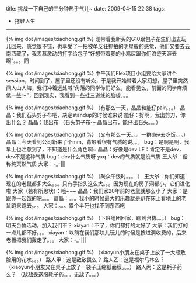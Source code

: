 title: 挑战一下自己的三分钟热乎气儿~
date: 2009-04-15 22:38
tags: 
- 拖鞋人生
---

{% img dot /images/xiaohong.gif %} 刚带着我新买的G10跟包子花生们出去玩儿回来，感觉很不错，也享受了一把被单反狂抓拍的明星般的感觉，他们又要去云南西藏了，我羡慕激动的打字给包子“好想带着我的小鸡屎跟你们浪迹天涯去啊”。。。囧
   
{% img dot /images/xiaohong.gif %} 中午我们Flex项目小组要给大家讲个session，时间到了，屋子里还没有听众，于是我开始带着大家幻想，屋子里突然间人山人海，我们冲着远处喊“角落的同学你们好么，能看见么，前面的同学麻烦低一些～”，回到现实，我看到一些挂三道线的脑袋。。。

{% img dot /images/xiaohong.gif %} （有那么一天，晶晶和能仔pair。。。） 
晶晶：我们石头剪子布吧，决定standup的时候谁来说 
能仔：好啊，我出剪刀，你出什么？ 
晶晶：我出布 
（石头剪子布～ 晶晶出布，能仔出石头。。。）

{% img dot /images/xiaohong.gif %} （又有那么一天。。。一群dev去吃饭。。。）
晶晶：今天看到公司新来了个mm，背影看很有气质的说。。。 
bug：是啊是啊，我早上也注意到了，不知道是什么角色啊~ 
晶晶：好像是dev 
LF：肯定不是dev，dev不是这种气质 
bug：dev什么气质呀 
yxq：dev的气质就是没气质 
王大爷：俗称纯天然气质 
大家：-_-|||

{% img dot /images/xiaohong.gif %} （聚众午饭时。。。 ）
王大爷：你们知道现在的老鼠都多大么。。。只有手指头这么大。。。因为现在的房子洞都小，它们进化啦 
大家（若有所思状）：哦~~~ 
晶晶：我们家20年前的老鼠就那么小了 
大家：是跟你一起饿的吧。。。 
晶晶：。。。我小的时候最大的乐趣就是趴在床上看地上的老鼠跑来跑去。。。 
大家：。。。累个半死也找不到东西吃

{% img dot /images/xiaohong.gif %} （下班组团回家，聊到台协。。。）
bug：明天台协活动，加入我们不？
xiayan：不了，你们都打的太好了
大家：我们打的一点儿都不好。。。
xiayan：以前在我们那块儿玩儿的时候是按进洞收费的，后来老板把我们轰走了。。。
大家：-_-|||

{% img dot /images/xiaohong.gif %} （xiaoyun小朋友在桌子上放了一大瓶敷脸用的花水。。。）
路人甲：这是敌敌畏么？
路人乙：这是福尔马林么？
（xiaoyun小朋友又在桌子上放了一袋子压缩纸面膜。。。）
路人丙：这是耗子药么？
（敌敌畏送服耗子药。。。无敌了。。。）
